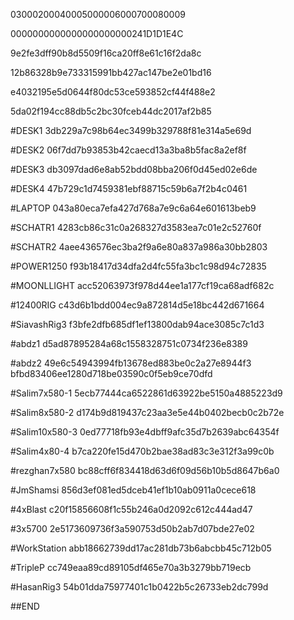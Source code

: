 03000200040005000006000700080009

0000000000000000000000241D1D1E4C

9e2fe3dff90b8d5509f16ca20ff8e61c16f2da8c

12b86328b9e733315991bb427ac147be2e01bd16

e4032195e5d0644f80dc53ce593852cf44f488e2

5da02f194cc88db5c2bc30fceb44dc2017af2b85

#DESK1
3db229a7c98b64ec3499b329788f81e314a5e69d

#DESK2
06f7dd7b93853b42caecd13a3ba8b5fac8a2ef8f

#DESK3
db3097dad6e8ab52bdd08bba206f0d45ed02e6de

#DESK4
47b729c1d7459381ebf88715c59b6a7f2b4c0461

#LAPTOP
043a80eca7efa427d768a7e9c6a64e601613beb9

#SCHATR1
4283cb86c31c0a268327d3583ea7c01e2c52760f

#SCHATR2
4aee436576ec3ba2f9a6e80a837a986a30bb2803

#POWER1250
f93b18417d34dfa2d4fc55fa3bc1c98d94c72835

#MOONLLIGHT
acc52063973f978d44ee1a177cf19ca68adf682c

#12400RIG
c43d6b1bdd004ec9a872814d5e18bc442d671664

#SiavashRig3
f3bfe2dfb685df1ef13800dab94ace3085c7c1d3

#abdz1
d5ad87895284a68c1558328751c0734f236e8389

#abdz2
49e6c54943994fb13678ed883be0c2a27e8944f3
bfbd83406ee1280d718be03590c0f5eb9ce70dfd

#Salim7x580-1
5ecb77444ca6522861d63922be5150a4885223d9

#Salim8x580-2
d174b9d819437c23aa3e5e44b0402becb0c2b72e

#Salim10x580-3
0ed77718fb93e4dbff9afc35d7b2639abc64354f

#Salim4x80-4
b7ca220fe15d470b2bae38ad83c3e312f3a99c0b

#rezghan7x580
bc88cff6f834418d63d6f09d56b10b5d8647b6a0

#JmShamsi
856d3ef081ed5dceb41ef1b10ab0911a0cece618

#4xBlast
c20f15856608f1c55b246a0d2092c612c444ad47

#3x5700
2e5173609736f3a590753d50b2ab7d07bde27e02

#WorkStation
abb18662739dd17ac281db73b6abcbb45c712b05

#TripleP
cc749eaa89cd89105df465e70a3b3279bb719ecb

#HasanRig3
54b01dda75977401c1b0422b5c26733eb2dc799d

##END
